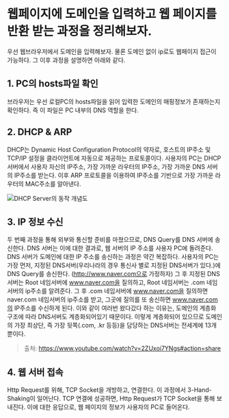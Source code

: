 # 웹페이지에 도메인을 입력하고 웹 페이지를 반환 받는 과정을 정리해보자.

우선 웹브라우저에서 도메인을 입력해보자. 물론 도메인 없이 ip로도 웹페이지 접근이 가능하다.
그 이후 과정을 설명하면 아래와 같다.

## 1. PC의 hosts파일 확인
 브라우저는 우선 로컬PC의 hosts파일을 읽어 입력한 도메인의 매핑정보가 존재하는지 확인하다. 즉 이 파일은 PC 내부의 DNS 역할을 한다.

## 2. DHCP & ARP
 DHCP는 Dynamic Host Configuration Protocol의 약자로, 호스트의 IP주소 및 TCP/IP 설정을 클라이언트에 자동으로 제공하는 프로토콜이다.
 사용자의 PC는 DHCP 서버에서 사용자 자신의 IP주소, 가장 가까운 라우터의 IP주소, 가장 가까운 DNS 서버의 IP주소를 받는다.
 이후 ARP 프로토콜을 이용하여 IP주소를 기반으로 가장 가까운 라우터의 MAC주소를 알아낸다.

![DHCP Server의 동작 개념도](https://t1.daumcdn.net/cfile/tistory/267BCC405870914920)

## 3. IP 정보 수신
 두 번째 과정을 통해 외부와 통신할 준비를 마쳤으므로, DNS Query를 DNS 서버에 송신한다. 
DNS 서버는 이에 대한 결과로, 웹 서버의 IP 주소를 사용자 PC에 돌려준다.
DNS 서버가 도메인에 대한 IP 주소를 송신하는 과정은 약간 복잡하다.
사용자의 PC는 가장 먼저, 지정된 DNS서버(우리나라의 경우 통신사 별로 지정된 DNS서버가 있다.)에 DNS Query를 송신한다.
(http://www.naver.com으로 가정하자) 그 후 지정된 DNS서버는 Root 네임서버에 www.naver.com을 질의하고, Root 네임서버는 .com 네임서버의 ip주소를 알려준다. 
 그 후 .com 네임서버에 www.naver.com을 질의하면 naver.com 네임서버의 ip주소를 받고, 그곳에 질의를 또 송신하면 www.naver.com의 IP주소를 수신하게 된다.
이와 같이 여러번 왔다갔다 하는 이유는, 도메인의 계층화 구조에 따라 DNS서버도 계층화되어있기 때문이다. 이렇게 계층화되어 있으므로 도메인의 가장 최상단, 즉 가장 뒷쪽(.com, .kr 등등)을 담당하는 DNS서버는 전세계에 13개 뿐이다.
> 출처: https://www.youtube.com/watch?v=2ZUxoi7YNgs#action=share

## 4. 웹 서버 접속
 Http Request를 위해, TCP Socket을 개방하고, 연결한다. 이 과정에서 3-Hand-Shaking이 일어난다.
TCP 연결에 성공하면, Http Request가 TCP Socket을 통해 보내진다. 이에 대한 응답으로, 웹 페이지의 정보가 사용자의 PC로 들어온다.                                                       
